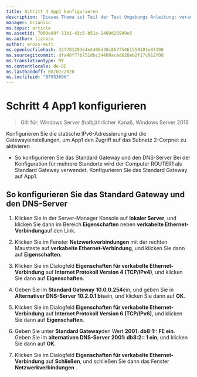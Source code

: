 ```yaml
---
title: Schritt 4 App1 konfigurieren
description: 'Dieses Thema ist Teil der Test Umgebungs Anleitung: veranschaulichen einer DirectAccess-Bereitstellung für mehrere Standorte für Windows Server 2016'
manager: brianlic
ms.topic: article
ms.assetid: 7000e80f-31b1-43c5-b51e-1469d26909e5
ms.author: lizross
author: eross-msft
ms.openlocfilehash: 32f781293e4e4406d38c867f5461559101e8f398
ms.sourcegitcommit: dfa48f77b751dbc34409aced628eb2f17c912f08
ms.translationtype: MT
ms.contentlocale: de-DE
ms.lasthandoff: 08/07/2020
ms.locfileid: "87953696"
---
```

# <a name="step-4-configure-app1"></a>Schritt 4 App1 konfigurieren

>Gilt für: Windows Server (halbjährlicher Kanal), Windows Server 2016

Konfigurieren Sie die statische IPv6-Adressierung und die Gatewayeinstellungen, um App1 den Zugriff auf das Subnetz 2-Corpnet zu aktivieren

- So konfigurieren Sie das Standard Gateway und den DNS-Server Bei der Konfiguration für mehrere Standorte wird der Computer ROUTER1 als Standard Gateway verwendet. Konfigurieren Sie das Standard Gateway auf App1.

## <a name="to-configure-the-default-gateway-and-dns-server"></a>So konfigurieren Sie das Standard Gateway und den DNS-Server

1.  Klicken Sie in der Server-Manager Konsole auf **lokaler Server**, und klicken Sie dann im Bereich **Eigenschaften** neben **verkabelte Ethernet-Verbindung**auf den Link.

2.  Klicken Sie im Fenster **Netzwerkverbindungen** mit der rechten Maustaste auf **verkabelte Ethernet-Verbindung**, und klicken Sie dann auf **Eigenschaften**.

3.  Klicken Sie im Dialogfeld **Eigenschaften für verkabelte Ethernet-Verbindung** auf **Internet Protokoll Version 4 (TCP/IPv4)**, und klicken Sie dann auf **Eigenschaften**.

4.  Geben Sie im **Standard Gateway** **10.0.0.254**ein, und geben Sie in **Alternativer DNS-Server** **10.2.0.1 bis**ein, und klicken Sie dann auf **OK**.

5.  Klicken Sie im Dialogfeld **Eigenschaften für verkabelte Ethernet-Verbindung** auf **Internet Protokoll Version 6 (TCP/IPv6)**, und klicken Sie dann auf **Eigenschaften**.

6.  Geben Sie unter **Standard Gateway**den Wert **2001: db8:1:: FE ein**. Geben Sie im **alternativen DNS-Server** **2001: db8:2:: 1 ein**, und klicken Sie dann auf **OK**.

7.  Klicken Sie im Dialogfeld **Eigenschaften für verkabelte Ethernet-Verbindung** auf **Schließen**, und schließen Sie dann das Fenster **Netzwerkverbindungen** .



